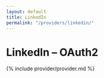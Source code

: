 ```yaml
---
layout: default
title: LinkedIn
permalink: "/providers/linkedin/"
---
```

# LinkedIn – OAuth2

{% include provider/provider.md %}
